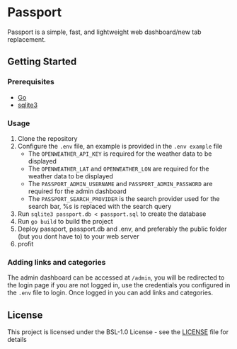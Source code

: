 # Passport

Passport is a simple, fast, and lightweight web dashboard/new tab replacement.

## Getting Started

### Prerequisites

- [Go](https://go.dev/doc/install)
- [sqlite3](https://www.sqlite.org/download.html)

### Usage

1. Clone the repository
2. Configure the `.env` file, an example is provided in the `.env example` file
   - The `OPENWEATHER_API_KEY` is required for the weather data to be displayed
   - The `OPENWEATHER_LAT` and `OPENWEATHER_LON` are required for the weather data to be displayed
   - The `PASSPORT_ADMIN_USERNAME` and `PASSPORT_ADMIN_PASSWORD` are required for the admin dashboard
   - The `PASSPORT_SEARCH_PROVIDER` is the search provider used for the search bar, %s is replaced with the search query
3. Run `sqlite3 passport.db < passport.sql` to create the database
4. Run `go build` to build the project
5. Deploy passport, passport.db and .env, and preferably the public folder (but you dont have to) to your web server
6. profit

### Adding links and categories

The admin dashboard can be accessed at `/admin`, you will be redirected to the login page if you are not logged in, use the credentials you configured in the `.env` file to login. Once logged in you can add links and categories.

## License

This project is licensed under the BSL-1.0 License - see the [LICENSE](LICENSE) file for details
